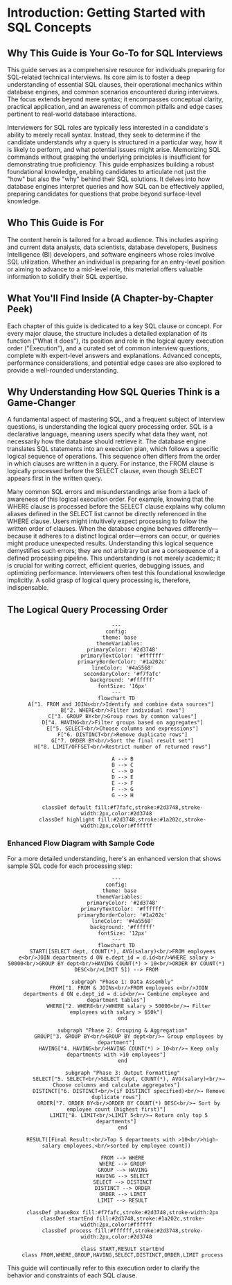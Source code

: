 # Introduction: Getting Started with SQL Concepts

## Why This Guide is Your Go-To for SQL Interviews

This guide serves as a comprehensive resource for individuals preparing for SQL-related technical interviews. Its core aim is to foster a deep understanding of essential SQL clauses, their operational mechanics within database engines, and common scenarios encountered during interviews. The focus extends beyond mere syntax; it encompasses conceptual clarity, practical application, and an awareness of common pitfalls and edge cases pertinent to real-world database interactions.

Interviewers for SQL roles are typically less interested in a candidate's ability to merely recall syntax. Instead, they seek to determine if the candidate understands why a query is structured in a particular way, how it is likely to perform, and what potential issues might arise. Memorizing SQL commands without grasping the underlying principles is insufficient for demonstrating true proficiency. This guide emphasizes building a robust foundational knowledge, enabling candidates to articulate not just the "how" but also the "why" behind their SQL solutions. It delves into how database engines interpret queries and how SQL can be effectively applied, preparing candidates for questions that probe beyond surface-level knowledge.

## Who This Guide is For

The content herein is tailored for a broad audience. This includes aspiring and current data analysts, data scientists, database developers, Business Intelligence (BI) developers, and software engineers whose roles involve SQL utilization. Whether an individual is preparing for an entry-level position or aiming to advance to a mid-level role, this material offers valuable information to solidify their SQL expertise.

## What You'll Find Inside (A Chapter-by-Chapter Peek)

Each chapter of this guide is dedicated to a key SQL clause or concept. For every major clause, the structure includes a detailed explanation of its function ("What it does"), its position and role in the logical query execution order ("Execution"), and a curated set of common interview questions, complete with expert-level answers and explanations. Advanced concepts, performance considerations, and potential edge cases are also explored to provide a well-rounded understanding.

## Why Understanding How SQL Queries Think is a Game-Changer

A fundamental aspect of mastering SQL, and a frequent subject of interview questions, is understanding the logical query processing order. SQL is a declarative language, meaning users specify what data they want, not necessarily how the database should retrieve it. The database engine translates SQL statements into an execution plan, which follows a specific logical sequence of operations. This sequence often differs from the order in which clauses are written in a query. For instance, the FROM clause is logically processed before the SELECT clause, even though SELECT appears first in the written query.

Many common SQL errors and misunderstandings arise from a lack of awareness of this logical execution order. For example, knowing that the WHERE clause is processed before the SELECT clause explains why column aliases defined in the SELECT list cannot be directly referenced in the WHERE clause. Users might intuitively expect processing to follow the written order of clauses. When the database engine behaves differently—because it adheres to a distinct logical order—errors can occur, or queries might produce unexpected results. Understanding this logical sequence demystifies such errors; they are not arbitrary but are a consequence of a defined processing pipeline. This understanding is not merely academic; it is crucial for writing correct, efficient queries, debugging issues, and optimizing performance. Interviewers often test this foundational knowledge implicitly. A solid grasp of logical query processing is, therefore, indispensable.

## The Logical Query Processing Order

<div align="center">

```mermaid
---
config:
  theme: base
  themeVariables:
    primaryColor: '#2d3748'
    primaryTextColor: '#ffffff'
    primaryBorderColor: '#1a202c'
    lineColor: '#4a5568'
    secondaryColor: '#f7fafc'
    background: '#ffffff'
    fontSize: '16px'
---
flowchart TD
    A["1. FROM and JOINs<br/>Identify and combine data sources"] 
    B["2. WHERE<br/>Filter individual rows"]
    C["3. GROUP BY<br/>Group rows by common values"]
    D["4. HAVING<br/>Filter groups based on aggregates"]
    E["5. SELECT<br/>Choose columns and expressions"]
    F["6. DISTINCT<br/>Remove duplicate rows"]
    G["7. ORDER BY<br/>Sort the final result set"]
    H["8. LIMIT/OFFSET<br/>Restrict number of returned rows"]
    
    A --> B
    B --> C
    C --> D
    D --> E
    E --> F
    F --> G
    G --> H
    
    classDef default fill:#f7fafc,stroke:#2d3748,stroke-width:2px,color:#2d3748
    classDef highlight fill:#2d3748,stroke:#1a202c,stroke-width:2px,color:#ffffff
```

</div>

### Enhanced Flow Diagram with Sample Code

For a more detailed understanding, here's an enhanced version that shows sample SQL code for each processing step:

<div align="center">

```mermaid
---
config:
  theme: base
  themeVariables:
    primaryColor: '#2d3748'
    primaryTextColor: '#ffffff'
    primaryBorderColor: '#1a202c'
    lineColor: '#4a5568'
    background: '#ffffff'
    fontSize: '12px'
---
flowchart TD
    START([SELECT dept, COUNT(*), AVG(salary)<br/>FROM employees e<br/>JOIN departments d ON e.dept_id = d.id<br/>WHERE salary > 50000<br/>GROUP BY dept<br/>HAVING COUNT(*) > 10<br/>ORDER BY COUNT(*) DESC<br/>LIMIT 5]) --> FROM
    
    subgraph "Phase 1: Data Assembly"
        FROM["1. FROM & JOINs<br/>FROM employees e<br/>JOIN departments d ON e.dept_id = d.id<br/>→ Combine employee and department tables"]
        WHERE["2. WHERE<br/>WHERE salary > 50000<br/>→ Filter employees with salary > $50k"]
    end
    
    subgraph "Phase 2: Grouping & Aggregation"
        GROUP["3. GROUP BY<br/>GROUP BY dept<br/>→ Group employees by department"]
        HAVING["4. HAVING<br/>HAVING COUNT(*) > 10<br/>→ Keep only departments with >10 employees"]
    end
    
    subgraph "Phase 3: Output Formatting"
        SELECT["5. SELECT<br/>SELECT dept, COUNT(*), AVG(salary)<br/>→ Choose columns and calculate aggregates"]
        DISTINCT["6. DISTINCT<br/>(if DISTINCT specified)<br/>→ Remove duplicate rows"]
        ORDER["7. ORDER BY<br/>ORDER BY COUNT(*) DESC<br/>→ Sort by employee count (highest first)"]
        LIMIT["8. LIMIT<br/>LIMIT 5<br/>→ Return only top 5 departments"]
    end
    
    RESULT([Final Result:<br/>Top 5 departments with >10<br/>high-salary employees,<br/>sorted by employee count])
    
    FROM --> WHERE
    WHERE --> GROUP
    GROUP --> HAVING
    HAVING --> SELECT
    SELECT --> DISTINCT
    DISTINCT --> ORDER
    ORDER --> LIMIT
    LIMIT --> RESULT
    
    classDef phaseBox fill:#f7fafc,stroke:#2d3748,stroke-width:2px
    classDef startEnd fill:#2d3748,stroke:#1a202c,stroke-width:2px,color:#ffffff
    classDef process fill:#ffffff,stroke:#2d3748,stroke-width:2px,color:#2d3748
    
    class START,RESULT startEnd
    class FROM,WHERE,GROUP,HAVING,SELECT,DISTINCT,ORDER,LIMIT process
```

</div>

This guide will continually refer to this execution order to clarify the behavior and constraints of each SQL clause.